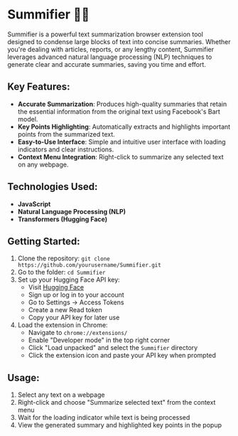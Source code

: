 # Summifier 📄✨

Summifier is a powerful text summarization browser extension tool designed to condense large blocks of text into concise summaries. Whether you're dealing with articles, reports, or any lengthy content, Summifier leverages advanced natural language processing (NLP) techniques to generate clear and accurate summaries, saving you time and effort.

## Key Features:
- **Accurate Summarization**: Produces high-quality summaries that retain the essential information from the original text using Facebook's Bart model.
- **Key Points Highlighting**: Automatically extracts and highlights important points from the summarized text.
- **Easy-to-Use Interface**: Simple and intuitive user interface with loading indicators and clear instructions.
- **Context Menu Integration**: Right-click to summarize any selected text on any webpage.

## Technologies Used:
- **JavaScript**
- **Natural Language Processing (NLP)**
- **Transformers (Hugging Face)**

## Getting Started:
1. Clone the repository: `git clone https://github.com/yourusername/Summifier.git`
2. Go to the folder: `cd Summifier`
3. Set up your Hugging Face API key:
   - Visit [Hugging Face](https://huggingface.co/)
   - Sign up or log in to your account
   - Go to Settings → Access Tokens
   - Create a new Read token
   - Copy your API key for later use
4. Load the extension in Chrome:
   - Navigate to `chrome://extensions/`
   - Enable "Developer mode" in the top right corner
   - Click "Load unpacked" and select the `Summifier` directory
   - Click the extension icon and paste your API key when prompted

## Usage:
1. Select any text on a webpage
2. Right-click and choose "Summarize selected text" from the context menu
3. Wait for the loading indicator while text is being processed
4. View the generated summary and highlighted key points in the popup

